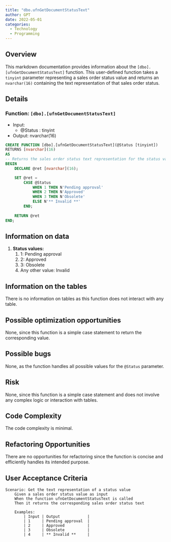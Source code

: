 ```yaml
---
title: "dbo.ufnGetDocumentStatusText"
author: GPT
date: 2022-05-01
categories:
  - Technology
  - Programming
---
```


## Overview
This markdown documentation provides information about the `[dbo].[ufnGetDocumentStatusText]` function. This user-defined function takes a `tinyint` parameter representing a sales order status value and returns an `nvarchar(16)` containing the text representation of that sales order status.

## Details
### Function: `[dbo].[ufnGetDocumentStatusText]`
* Input:
    * @Status : tinyint
* Output: nvarchar(16)

```sql
CREATE FUNCTION [dbo].[ufnGetDocumentStatusText](@Status [tinyint])
RETURNS [nvarchar](16)
AS
-- Returns the sales order status text representation for the status value.
BEGIN
    DECLARE @ret [nvarchar](16);

    SET @ret = 
        CASE @Status
            WHEN 1 THEN N'Pending approval'
            WHEN 2 THEN N'Approved'
            WHEN 3 THEN N'Obsolete'
            ELSE N'** Invalid **'
        END;
    
    RETURN @ret
END;
```

## Information on data
1. **Status values:**
    1. 1: Pending approval
    2. 2: Approved
    3. 3: Obsolete
    4. Any other value: Invalid

## Information on the tables
There is no information on tables as this function does not interact with any table.

## Possible optimization opportunities
None, since this function is a simple case statement to return the corresponding value.

## Possible bugs
None, as the function handles all possible values for the `@Status` parameter.

## Risk
None, since this function is a simple case statement and does not involve any complex logic or interaction with tables.

## Code Complexity
The code complexity is minimal.

## Refactoring Opportunities
There are no opportunities for refactoring since the function is concise and efficiently handles its intended purpose.

## User Acceptance Criteria
```Gherkin
Scenario: Get the text representation of a status value
    Given a sales order status value as input
    When the function ufnGetDocumentStatusText is called
    Then it returns the corresponding sales order status text
    
    Examples:
        | Input | Output            |
        | 1     | Pending approval  |
        | 2     | Approved          |
        | 3     | Obsolete          |
        | 4     | ** Invalid **     |
```

